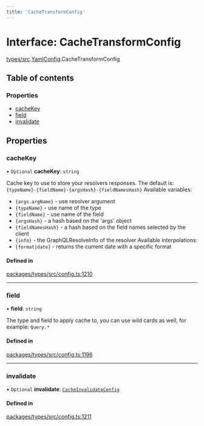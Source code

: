 ```yaml
---
title: 'CacheTransformConfig'
---
```


# Interface: CacheTransformConfig

[types/src](../modules/types_src).[YamlConfig](../modules/types_src.YamlConfig).CacheTransformConfig

## Table of contents

### Properties

- [cacheKey](types_src.YamlConfig.CacheTransformConfig#cachekey)
- [field](types_src.YamlConfig.CacheTransformConfig#field)
- [invalidate](types_src.YamlConfig.CacheTransformConfig#invalidate)

## Properties

### cacheKey

• `Optional` **cacheKey**: `string`

Cache key to use to store your resolvers responses.
The default is: `{typeName}-{fieldName}-{argsHash}-{fieldNamesHash}`
Available variables:
- `{args.argName}` - use resolver argument
- `{typeName}` - use name of the type
- `{fieldName}` - use name of the field
- `{argsHash}` - a hash based on the 'args' object
- `{fieldNamesHash}` - a hash based on the field names selected by the client
- `{info}` - the GraphQLResolveInfo of the resolver
Available interpolations:
- `{format|date}` - returns the current date with a specific format

#### Defined in

[packages/types/src/config.ts:1210](https://github.com/Urigo/graphql-mesh/blob/master/packages/types/src/config.ts#L1210)

___

### field

• **field**: `string`

The type and field to apply cache to, you can use wild cards as well, for example: `Query.*`

#### Defined in

[packages/types/src/config.ts:1196](https://github.com/Urigo/graphql-mesh/blob/master/packages/types/src/config.ts#L1196)

___

### invalidate

• `Optional` **invalidate**: [`CacheInvalidateConfig`](types_src.YamlConfig.CacheInvalidateConfig)

#### Defined in

[packages/types/src/config.ts:1211](https://github.com/Urigo/graphql-mesh/blob/master/packages/types/src/config.ts#L1211)
